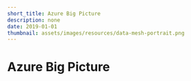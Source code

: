```yaml
---
short_title: Azure Big Picture
description: none
date: 2019-01-01
thumbnail: assets/images/resources/data-mesh-portrait.png
---
```


# Azure Big Picture